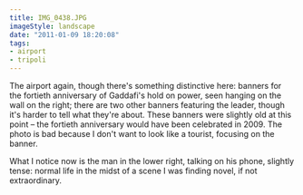```yaml
---
title: IMG_0438.JPG
imageStyle: landscape
date: "2011-01-09 18:20:08"
tags: 
- airport
- tripoli
---
```


The airport again, though there's something distinctive here: banners for the fortieth anniversary of Gaddafi's hold on power, seen hanging on the wall on the right; there are two other banners featuring the leader, though it's harder to tell what they're about. These banners were slightly old at this point – the fortieth anniversary would have been celebrated in 2009. The photo is bad because I don't want to look like a tourist, focusing on the banner. 

What I notice now is the man in the lower right, talking on his phone, slightly tense: normal life in the midst of a scene I was finding novel, if not extraordinary.